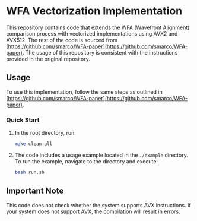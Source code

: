 # WFA Vectorization Implementation

This repository contains code that extends the WFA (Wavefront Alignment) comparison process with vectorized implementations using AVX2 and AVX512. 
The rest of the code is sourced from [https://github.com/smarco/WFA-paper](https://github.com/smarco/WFA-paper). The usage of this repository is consistent with the instructions provided in the original repository.

## Usage

To use this implementation, follow the same steps as outlined in [https://github.com/smarco/WFA-paper](https://github.com/smarco/WFA-paper). 

### Quick Start

1. In the root directory, run:
   ```bash
   make clean all
   ```
2. The code includes a usage example located in the `./example` directory. To run the example, navigate to the directory and execute:
   ```bash
   bash run.sh
   ```

## Important Note

This code does not check whether the system supports AVX instructions. If your system does not support AVX, the compilation will result in errors.
